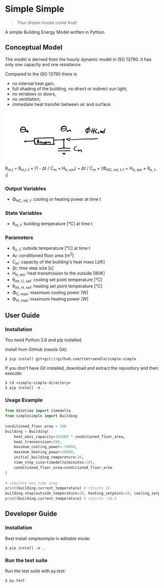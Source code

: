 # Simple Simple

> Your dream house come true!

A simple Building Energy Model written in Python.

## Conceptual Model

The model is derived from the hourly dynamic model in ISO 13790. It has only one capacity and
one resistance.

Compared to the ISO 13790 there is

* no internal heat gain,
* full shading of the building, no direct or indirect sun light,
* no windows or doors,
* no ventilation,
* immediate heat transfer between air and surface.

<img src="./docs/simple-simple.jpg" alt="Simple simple model" width="400">

&theta;<sub>m,t</sub> = &theta;<sub>m,t-1</sub> &#215; (1 - &Delta;t / C<sub>m</sub> &#215; H<sub>tr, em</sub>) +  &Delta;t / C<sub>m</sub> &#215; (&Phi;<sub>HC, nd, t-1</sub> + H<sub>tr, em</sub> &#215; &theta;<sub>e, t-1</sub>)

### Output Variables

* &Phi;<sub>HC, nd, t</sub>: cooling or heating power at time t

### State Variables

* &theta;<sub>m, t</sub>: building temperature [℃] at time t

### Parameters

* &theta;<sub>e, t</sub>: outside temperature [℃] at time t
* A<sub>f</sub>: conditioned floor area [m<sup>2</sup>]
* C<sub>m</sub>: capacity of the building's heat mass [J/K]
* &Delta;t: time step size [s]
* H<sub>tr, em</sub>: heat transmission to the outside [W/K]
* &theta;<sub>int, C, set</sub>: cooling set point temperature [℃]
* &theta;<sub>int, H, set</sub>: heating set point temperature [℃]
* &Phi;<sub>C, max</sub>: maximum cooling power [W]
* &Phi;<sub>H, max</sub>: maximum heating power [W]

## User Guide

### Installation

You need Python 3.6 and pip installed.

Install from GitHub (needs Git):

    $ pip install git+git://github.com/timtroendle/simple-simple

If you don't have Git installed, download and extract the repository and then execute:

    $ cd <simple-simple-directory>
    $ pip install -e .

### Usage Example

```Python
from datetime import timedelta
from simplesimple import Building

conditioned_floor_area = 100
building = Building(
    heat_mass_capacity=165000 * conditioned_floor_area,
    heat_transmission=200,
    maximum_cooling_power=-10000,
    maximum_heating_power=10000,
    initial_building_temperature=16,
    time_step_size=timedelta(minutes=10),
    conditioned_floor_area=conditioned_floor_area
)

# simulate one time step
print(building.current_temperature) # returns 16
building.step(outside_temperature=20, heating_setpoint=18, cooling_setpoint=26)
print(building.current_temperature) # returns ~16.4
```

## Developer Guide

### Installation

Best install simplesimple in editable mode:

    $ pip install -e .

### Run the test suite

Run the test suite with py.test:

    $ py.test
